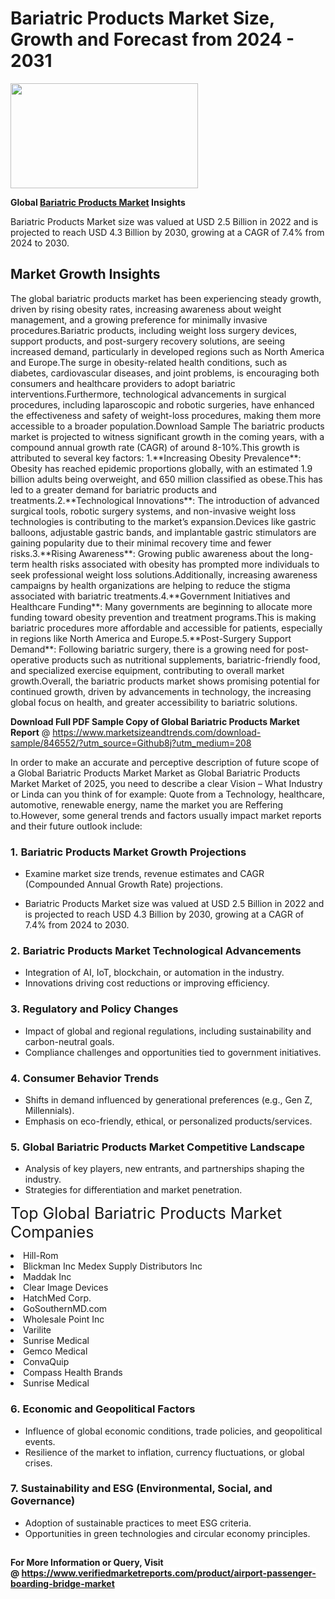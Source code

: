 <H1>Bariatric Products Market Size, Growth and Forecast from 2024 - 2031</H1><img class="aligncenter size-medium wp-image-584254" src="https://thirdeyenews.in/wp-content/uploads/2024/09/Global-Market-Research-300x168.jpeg" alt="" width="300" height="168" /><p><strong>Global&nbsp;<a href="https://www.marketsizeandtrends.com/download-sample/846552/?utm_source=Github8j?utm_medium=208">Bariatric Products Market</a> Insights</strong></p><p>Bariatric Products Market size was valued at USD 2.5 Billion in 2022 and is projected to reach USD 4.3 Billion by 2030, growing at a CAGR of 7.4% from 2024 to 2030.</p><p><h2>Market Growth Insights</h2> The global bariatric products market has been experiencing steady growth, driven by rising obesity rates, increasing awareness about weight management, and a growing preference for minimally invasive procedures.Bariatric products, including weight loss surgery devices, support products, and post-surgery recovery solutions, are seeing increased demand, particularly in developed regions such as North America and Europe.The surge in obesity-related health conditions, such as diabetes, cardiovascular diseases, and joint problems, is encouraging both consumers and healthcare providers to adopt bariatric interventions.Furthermore, technological advancements in surgical procedures, including laparoscopic and robotic surgeries, have enhanced the effectiveness and safety of weight-loss procedures, making them more accessible to a broader population.Download Sample The bariatric products market is projected to witness significant growth in the coming years, with a compound annual growth rate (CAGR) of around 8-10%.This growth is attributed to several key factors: 1.**Increasing Obesity Prevalence**: Obesity has reached epidemic proportions globally, with an estimated 1.9 billion adults being overweight, and 650 million classified as obese.This has led to a greater demand for bariatric products and treatments.2.**Technological Innovations**: The introduction of advanced surgical tools, robotic surgery systems, and non-invasive weight loss technologies is contributing to the market’s expansion.Devices like gastric balloons, adjustable gastric bands, and implantable gastric stimulators are gaining popularity due to their minimal recovery time and fewer risks.3.**Rising Awareness**: Growing public awareness about the long-term health risks associated with obesity has prompted more individuals to seek professional weight loss solutions.Additionally, increasing awareness campaigns by health organizations are helping to reduce the stigma associated with bariatric treatments.4.**Government Initiatives and Healthcare Funding**: Many governments are beginning to allocate more funding toward obesity prevention and treatment programs.This is making bariatric procedures more affordable and accessible for patients, especially in regions like North America and Europe.5.**Post-Surgery Support Demand**: Following bariatric surgery, there is a growing need for post-operative products such as nutritional supplements, bariatric-friendly food, and specialized exercise equipment, contributing to overall market growth.Overall, the bariatric products market shows promising potential for continued growth, driven by advancements in technology, the increasing global focus on health, and greater accessibility to bariatric solutions.</p><p><span class=""><strong>Download Full PDF Sample Copy of Global Bariatric Products Market Report</strong> @ <a href="https://www.marketsizeandtrends.com/download-sample/846552/?utm_source=Github8j?utm_medium=208" target="_blank">https://www.marketsizeandtrends.com/download-sample/846552/?utm_source=Github8j?utm_medium=208</a></span></p><p>In order to make an accurate and perceptive description of future scope of a Global&nbsp;Bariatric Products Market Market as Global&nbsp;Bariatric Products Market Market of 2025, you need to describe a clear Vision &ndash; What Industry or Linda can you think of for example: Quote from a Technology, healthcare, automotive, renewable energy, name the market you are Reffering to.However, some general trends and factors usually impact market reports and their future outlook include:</p><h3>1.&nbsp;<strong>Bariatric Products Market Growth Projections</strong></h3><ul><li>Examine market size trends, revenue estimates and CAGR (Compounded Annual Growth Rate) projections.</li><li><p>Bariatric Products Market size was valued at USD 2.5 Billion in 2022 and is projected to reach USD 4.3 Billion by 2030, growing at a CAGR of 7.4% from 2024 to 2030.</p></li></ul><h3>2.&nbsp;<strong>Bariatric Products Market Technological Advancements</strong></h3><ul><li>Integration of AI, IoT, blockchain, or automation in the industry.</li><li>Innovations driving cost reductions or improving efficiency.</li></ul><h3>3.&nbsp;<strong>Regulatory and Policy Changes</strong></h3><ul><li>Impact of global and regional regulations, including sustainability and carbon-neutral goals.</li><li>Compliance challenges and opportunities tied to government initiatives.</li></ul><h3>4.&nbsp;<strong>Consumer Behavior Trends</strong></h3><ul><li>Shifts in demand influenced by generational preferences (e.g., Gen Z, Millennials).</li><li>Emphasis on eco-friendly, ethical, or personalized products/services.</li></ul><h3>5.&nbsp;<strong>Global Bariatric Products Market Competitive Landscape</strong></h3><ul><li>Analysis of key players, new entrants, and partnerships shaping the industry.</li><li>Strategies for differentiation and market penetration.</li></ul><p data-pm-slice="1 1 []"><span style="color: inherit; font-family: inherit; font-size: 25px;">Top Global Bariatric Products Market Companies</span></p><div class="" data-test-id=""><p><li>Hill-Rom</li><li> Blickman Inc Medex Supply Distributors Inc</li><li> Maddak Inc</li><li> Clear Image Devices</li><li> HatchMed Corp.</li><li> GoSouthernMD.com</li><li> Wholesale Point Inc</li><li> Varilite</li><li> Sunrise Medical</li><li> Gemco Medical</li><li> ConvaQuip</li><li> Compass Health Brands</li><li> Sunrise Medical</li></p></div><h3>6.&nbsp;<strong>Economic and Geopolitical Factors</strong></h3><ul><li>Influence of global economic conditions, trade policies, and geopolitical events.</li><li>Resilience of the market to inflation, currency fluctuations, or global crises.</li></ul><h3>7.&nbsp;<strong>Sustainability and ESG (Environmental, Social, and Governance)</strong></h3><ul><li>Adoption of sustainable practices to meet ESG criteria.</li><li>Opportunities in green technologies and circular economy principles.</li></ul><h2><strong style="font-size: 14px;">For More Information or Query, Visit @&nbsp;</strong><a style="background-color: #ffffff; font-size: 14px;" href="https://www.marketsizeandtrends.com/report/bariatric-products-market/" target="_blank">https://www.verifiedmarketreports.com/product/airport-passenger-boarding-bridge-market</a></h2>